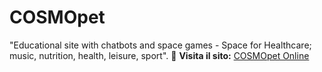# COSMOpet
 "Educational site with chatbots and space games - Space for Healthcare; music, nutrition, health, leisure, sport".
🔗 **Visita il sito:** [COSMOpet Online](https://TizyM.github.io/COSMOpet)
